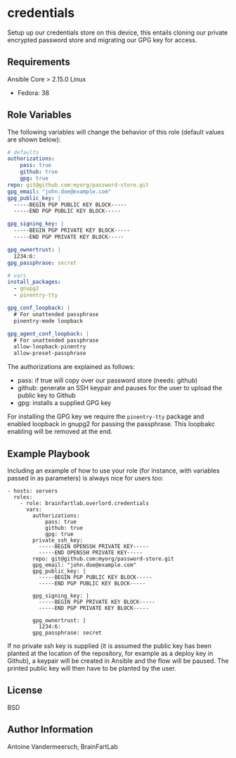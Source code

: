 credentials
=========

Setup up our credentials store on this device, this entails cloning our private encrypted password store and migrating our GPG key for access.

Requirements
------------

Ansible Core > 2.15.0
Linux
- Fedora: 38

Role Variables
--------------

The following variables will change the behavior of this role (default values are shown below):
```yaml
# defaults
authorizations:
    pass: true
    github: true
    gpg: true
repo: git@github.com:myorg/password-store.git
gpg_email: "john.doe@example.com"
gpg_public_key: |
  -----BEGIN PGP PUBLIC KEY BLOCK-----
  -----END PGP PUBLIC KEY BLOCK-----

gpg_signing_key: |
  -----BEGIN PGP PRIVATE KEY BLOCK-----
  -----END PGP PRIVATE KEY BLOCK-----

gpg_ownertrust: |
  1234:6:
gpg_passphrase: secret

# vars
install_packages:
  - gnupg2
  - pinentry-tty

gpg_conf_loopback: |
  # For unattended passphrase
  pinentry-mode loopback

gpg_agent_conf_loopback: |
  # For unattended passphrase
  allow-loopback-pinentry
  allow-preset-passphrase
```

The authorizations are explained as follows:
- pass: if true will copy over our password store (needs: github)
- github: generate an SSH keypair and pauses for the user to upload the public key to Github
- gpg: installs a supplied GPG key

For installing the GPG key we require the `pinentry-tty` package and enabled loopback in gnupg2 for passing the passphrase. This loopbakc enabling will be removed at the end.

Example Playbook
----------------

Including an example of how to use your role (for instance, with variables passed in as parameters) is always nice for users too:

    - hosts: servers
      roles:
        - role: brainfartlab.overlord.credentials
          vars:
            authorizations:
                pass: true
                github: true
                gpg: true
            private_ssh_key:
              -----BEGIN OPENSSH PRIVATE KEY-----
              -----END OPENSSH PRIVATE KEY-----
            repo: git@github.com:myorg/password-store.git
            gpg_email: "john.doe@example.com"
            gpg_public_key: |
              -----BEGIN PGP PUBLIC KEY BLOCK-----
              -----END PGP PUBLIC KEY BLOCK-----

            gpg_signing_key: |
              -----BEGIN PGP PRIVATE KEY BLOCK-----
              -----END PGP PRIVATE KEY BLOCK-----

            gpg_ownertrust: |
              1234:6:
            gpg_passphrase: secret

If no private ssh key is supplied (it is assumed the public key has been planted at the location of the repository, for example as a deploy key in Github), a keypair will be created in Ansible and the flow will be paused. The printed public key will then have to be planted by the user.

License
-------

BSD

Author Information
------------------

Antoine Vandermeersch, BrainFartLab
